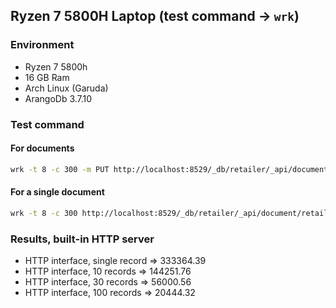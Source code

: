 ## Ryzen 7 5800H Laptop (test command -> `wrk`)

### Environment

* Ryzen 7 5800h
* 16 GB Ram
* Arch Linux (Garuda)
* ArangoDb 3.7.10

### Test command

#### For <x> documents

```bash
wrk -t 8 -c 300 -m PUT http://localhost:8529/_db/retailer/_api/document/retailers?onlyget=true -s query_retailers_wrk.lua
```

#### For a single document

```bash
wrk -t 8 -c 300 http://localhost:8529/_db/retailer/_api/document/retailers/455
```

### Results, built-in HTTP server

* HTTP interface, single record => 333364.39
* HTTP interface,  10 records => 144251.76
* HTTP interface,  30 records => 56000.56
* HTTP interface, 100 records => 20444.32

